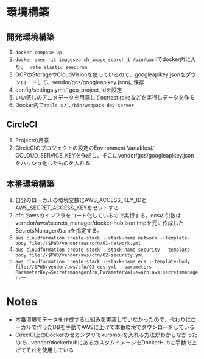 # 環境構築
## 開発環境構築
1. ```docker-compose up```
1. ```docker exec -it imagesearch_image_search_1 /bin/bash```でdocker内に入り、 ``` rake elastic_seed:run```
1. GCPのStorageやCloudVisionを使っているので、googleapikey.jsonをダウンロードして、vendor/gcs/googleapikey.jsonに保存
1. config/settings.ymlにgcp_project_idを設定
1. いい感じのアニメデータを用意してocrtest.rakeなどを実行しデータを作る
1. Docker内で```rails s```と```./bin/webpack-dev-server```

## CircleCI
1. Projectの用意
1. CircleCIのプロジェクトの設定のEnvironment VariablesにGCLOUD_SERVICE_KEYを作成し、そこにvendor/gcs/googleapikey.jsonをハッシュ化したものを入れる


## 本番環境構築
1. 自分のローカルの環境変数にAWS_ACCESS_KEY_IDとAWS_SECRET_ACCESS_KEYをセットする
1. cfnでawsのインフラをコード化しているので実行する。ecsの引数はverndor/aws/secrets_manager/docker-hub.json.tmpを元に作成したSecretsManagerのarnを指定する。
1. ```aws cloudformation create-stack --stack-name network --template-body file://$PWD/vendor/aws/cfn/01-network.yml```
1. ```aws cloudformation create-stack --stack-name security --template-body file://$PWD/vendor/aws/cfn/02-security.yml```
1. ```aws cloudformation create-stack --stack-name ecs --template-body file://$PWD/vendor/aws/cfn/03-ecs.yml --parameters ParameterKey=SecretsmanagerArn,ParameterValue=arn:aws:secretsmanager:~~```

# Notes
- 本番環境でデータを作成する仕組みを実装していなかったので、代わりにローカルで作ったDBを手動でAWSに上げて本番環境でダウンロードしている
- CireciCI上のDockerのセカンダリでkuromojiを入れる方法がわからなかったので、vendor/dockerhubにあるカスタムイメージをDockerHubに手動で上げてそれを使用している